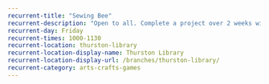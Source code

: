 ```yaml
---
recurrent-title: "Sewing Bee"
recurrent-description: "Open to all. Complete a project over 2 weeks with full guidance and instruction and all materials and equipment supplied for £10. Refreshments available for a small donation. Contact Cathy McDonald at the library to book a place. Term-time only."
recurrent-day: Friday
recurrent-times: 1000-1130
recurrent-location: thurston-library
recurrent-location-display-name: Thurston Library
recurrent-location-display-url: /branches/thurston-library/
recurrent-category: arts-crafts-games
---
```

